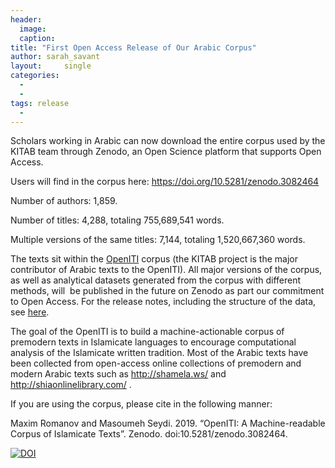 ```yaml
---
header:
  image: 
  caption: 
title: "First Open Access Release of Our Arabic Corpus"			
author: sarah_savant		
layout:		single
categories:
  - 
  - 
tags: release
  - 
---
```





Scholars working in Arabic can now download the entire corpus used by the KITAB team through Zenodo, an Open Science platform that supports Open Access.



Users will find in the corpus here: <https://doi.org/10.5281/zenodo.3082464>



Number of authors: 1,859.  

Number of titles: 4,288, totaling 755,689,541 words.  

Multiple versions of the same titles: 7,144, totaling 1,520,667,360 words.



The texts sit within the [OpenITI](http://kitab-project.org/openiti/) corpus (the KITAB project is the major contributor of Arabic texts to the OpenITI). All major versions of the corpus, as well as analytical datasets generated from the corpus with different methods, will  be published in the future on Zenodo as part our commitment to Open Access. For the release notes, including the structure of the data, see [here](https://github.com/OpenITI/RELEASE/blob/master/README.md).



The goal of the OpenITI is to build a machine-actionable corpus of premodern texts in Islamicate languages to encourage computational analysis of the Islamicate written tradition. Most of the Arabic texts have been collected from open-access online collections of premodern and modern Arabic texts such as <http://shamela.ws/> and <http://shiaonlinelibrary.com/> .



If you are using the corpus, please cite in the following manner:



Maxim Romanov and Masoumeh Seydi. 2019. “OpenITI: A Machine-readable Corpus of Islamicate Texts”. Zenodo. doi:10.5281/zenodo.3082464.



[![DOI](./First%20Open%20Access%20Release%20of%20Our%20Arabic%20Corpus%20_%20KITAB_files/zenodo.3082464.svg)](https://doi.org/10.5281/zenodo.3082464)




